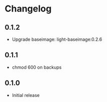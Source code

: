 # Changelog

## 0.1.2
  - Upgrade baseimage: light-baseimage:0.2.6

## 0.1.1
  - chmod 600 on backups

## 0.1.0
  - Initial release
